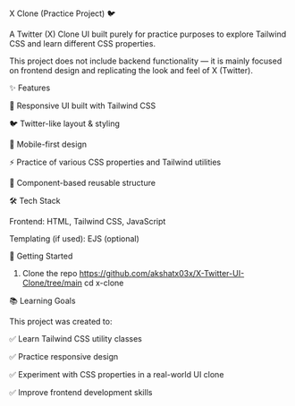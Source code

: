 X Clone (Practice Project) 🐦

A Twitter (X) Clone UI built purely for practice purposes to explore Tailwind CSS and learn different CSS properties.

This project does not include backend functionality — it is mainly focused on frontend design and replicating the look and feel of X (Twitter).

✨ Features

🎨 Responsive UI built with Tailwind CSS

🐦 Twitter-like layout & styling

📱 Mobile-first design

⚡ Practice of various CSS properties and Tailwind utilities

🧩 Component-based reusable structure

🛠 Tech Stack

Frontend: HTML, Tailwind CSS, JavaScript

Templating (if used): EJS (optional)

🚀 Getting Started
1. Clone the repo
https://github.com/akshatx03x/X-Twitter-UI-Clone/tree/main
cd x-clone

📚 Learning Goals

This project was created to:

✅ Learn Tailwind CSS utility classes

✅ Practice responsive design

✅ Experiment with CSS properties in a real-world UI clone

✅ Improve frontend development skills
